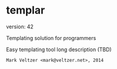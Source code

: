 templar
=======

version: 42

Templating solution for programmers

Easy templating tool long description (TBD)

	Mark Veltzer <mark@veltzer.net>, 2014
